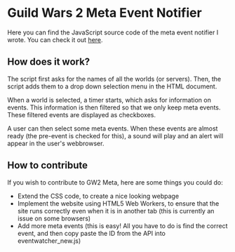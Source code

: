 Guild Wars 2 Meta Event Notifier
================================

Here you can find the JavaScript source code of the meta event notifier I wrote.
You can check it out <a href="http://tinyurl.com/gw2eventwatcher">here</a>.

How does it work?
-----------------

The script first asks for the names of all the worlds (or servers).
Then, the script adds them to a drop down selection menu in the HTML document.

When a world is selected, a timer starts, which asks for information on events.
This information is then filtered so that we only keep meta events.
These filtered events are displayed as checkboxes.

A user can then select some meta events. When these events are almost ready (the pre-event is checked for this), a sound will play and
an alert will appear in the user's webbrowser.

How to contribute
-----------------

If you wish to contribute to GW2 Meta, here are some things you could do:

- Extend the CSS code, to create a nice looking webpage
- Implement the website using HTML5 Web Workers, to ensure that the site runs correctly even when it is in another tab (this is currently an issue on some browsers)
- Add more meta events (this is easy! All you have to do is find the correct event,
and then copy paste the ID from the API into eventwatcher_new.js)
